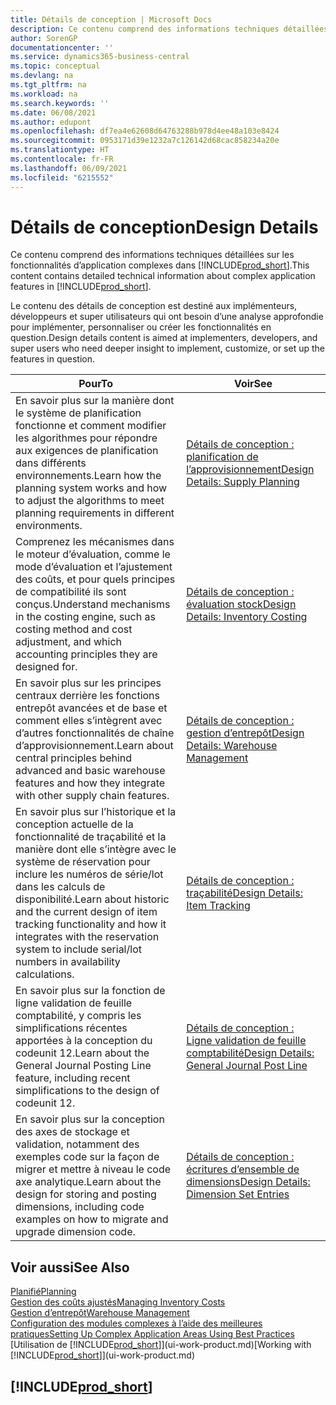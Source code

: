 ```yaml
---
title: Détails de conception | Microsoft Docs
description: Ce contenu comprend des informations techniques détaillées sur les fonctionnalités d’application complexes dans Business Central.
author: SorenGP
documentationcenter: ''
ms.service: dynamics365-business-central
ms.topic: conceptual
ms.devlang: na
ms.tgt_pltfrm: na
ms.workload: na
ms.search.keywords: ''
ms.date: 06/08/2021
ms.author: edupont
ms.openlocfilehash: df7ea4e62608d64763288b978d4ee48a103e8424
ms.sourcegitcommit: 0953171d39e1232a7c126142d68cac858234a20e
ms.translationtype: HT
ms.contentlocale: fr-FR
ms.lasthandoff: 06/09/2021
ms.locfileid: "6215552"
---
```

# <a name="design-details"></a><span data-ttu-id="8b0b7-103">Détails de conception</span><span class="sxs-lookup"><span data-stu-id="8b0b7-103">Design Details</span></span>
<span data-ttu-id="8b0b7-104">Ce contenu comprend des informations techniques détaillées sur les fonctionnalités d’application complexes dans [!INCLUDE[prod_short](includes/prod_short.md)].</span><span class="sxs-lookup"><span data-stu-id="8b0b7-104">This content contains detailed technical information about complex application features in [!INCLUDE[prod_short](includes/prod_short.md)].</span></span>  

 <span data-ttu-id="8b0b7-105">Le contenu des détails de conception est destiné aux implémenteurs, développeurs et super utilisateurs qui ont besoin d’une analyse approfondie pour implémenter, personnaliser ou créer les fonctionnalités en question.</span><span class="sxs-lookup"><span data-stu-id="8b0b7-105">Design details content is aimed at implementers, developers, and super users who need deeper insight to implement, customize, or set up the features in question.</span></span>  

|<span data-ttu-id="8b0b7-106">**Pour**</span><span class="sxs-lookup"><span data-stu-id="8b0b7-106">**To**</span></span>|<span data-ttu-id="8b0b7-107">**Voir**</span><span class="sxs-lookup"><span data-stu-id="8b0b7-107">**See**</span></span>|  
|------------|-------------|  
|<span data-ttu-id="8b0b7-108">En savoir plus sur la manière dont le système de planification fonctionne et comment modifier les algorithmes pour répondre aux exigences de planification dans différents environnements.</span><span class="sxs-lookup"><span data-stu-id="8b0b7-108">Learn how the planning system works and how to adjust the algorithms to meet planning requirements in different environments.</span></span>|[<span data-ttu-id="8b0b7-109">Détails de conception : planification de l’approvisionnement</span><span class="sxs-lookup"><span data-stu-id="8b0b7-109">Design Details: Supply Planning</span></span>](design-details-supply-planning.md)|  
|<span data-ttu-id="8b0b7-110">Comprenez les mécanismes dans le moteur d’évaluation, comme le mode d’évaluation et l’ajustement des coûts, et pour quels principes de compatibilité ils sont conçus.</span><span class="sxs-lookup"><span data-stu-id="8b0b7-110">Understand mechanisms in the costing engine, such as costing method and cost adjustment, and which accounting principles they are designed for.</span></span>|[<span data-ttu-id="8b0b7-111">Détails de conception : évaluation stock</span><span class="sxs-lookup"><span data-stu-id="8b0b7-111">Design Details: Inventory Costing</span></span>](design-details-inventory-costing.md)|  
|<span data-ttu-id="8b0b7-112">En savoir plus sur les principes centraux derrière les fonctions entrepôt avancées et de base et comment elles s’intègrent avec d’autres fonctionnalités de chaîne d’approvisionnement.</span><span class="sxs-lookup"><span data-stu-id="8b0b7-112">Learn about central principles behind advanced and basic warehouse features and how they integrate with other supply chain features.</span></span>|[<span data-ttu-id="8b0b7-113">Détails de conception : gestion d’entrepôt</span><span class="sxs-lookup"><span data-stu-id="8b0b7-113">Design Details: Warehouse Management</span></span>](design-details-warehouse-management.md)|  
|<span data-ttu-id="8b0b7-114">En savoir plus sur l’historique et la conception actuelle de la fonctionnalité de traçabilité et la manière dont elle s’intègre avec le système de réservation pour inclure les numéros de série/lot dans les calculs de disponibilité.</span><span class="sxs-lookup"><span data-stu-id="8b0b7-114">Learn about historic and the current design of item tracking functionality and how it integrates with the reservation system to include serial/lot numbers in availability calculations.</span></span>|[<span data-ttu-id="8b0b7-115">Détails de conception : traçabilité</span><span class="sxs-lookup"><span data-stu-id="8b0b7-115">Design Details: Item Tracking</span></span>](design-details-item-tracking.md)|  
|<span data-ttu-id="8b0b7-116">En savoir plus sur la fonction de ligne validation de feuille comptabilité, y compris les simplifications récentes apportées à la conception du codeunit 12.</span><span class="sxs-lookup"><span data-stu-id="8b0b7-116">Learn about the General Journal Posting Line feature, including recent simplifications to the design of codeunit 12.</span></span>|[<span data-ttu-id="8b0b7-117">Détails de conception : Ligne validation de feuille comptabilité</span><span class="sxs-lookup"><span data-stu-id="8b0b7-117">Design Details: General Journal Post Line</span></span>](design-details-general-journal-post-line.md)|
|<span data-ttu-id="8b0b7-118">En savoir plus sur la conception des axes de stockage et validation, notamment des exemples code sur la façon de migrer et mettre à niveau le code axe analytique.</span><span class="sxs-lookup"><span data-stu-id="8b0b7-118">Learn about the design for storing and posting dimensions, including code examples on how to migrate and upgrade dimension code.</span></span>|[<span data-ttu-id="8b0b7-119">Détails de conception : écritures d’ensemble de dimensions</span><span class="sxs-lookup"><span data-stu-id="8b0b7-119">Design Details: Dimension Set Entries</span></span>](design-details-dimension-set-entries-overview.md)|

## <a name="see-also"></a><span data-ttu-id="8b0b7-120">Voir aussi</span><span class="sxs-lookup"><span data-stu-id="8b0b7-120">See Also</span></span>

[<span data-ttu-id="8b0b7-121">Planifié</span><span class="sxs-lookup"><span data-stu-id="8b0b7-121">Planning</span></span>](production-planning.md)  
[<span data-ttu-id="8b0b7-122">Gestion des coûts ajustés</span><span class="sxs-lookup"><span data-stu-id="8b0b7-122">Managing Inventory Costs</span></span>](finance-manage-inventory-costs.md)  
[<span data-ttu-id="8b0b7-123">Gestion d’entrepôt</span><span class="sxs-lookup"><span data-stu-id="8b0b7-123">Warehouse Management</span></span>](warehouse-manage-warehouse.md)  
[<span data-ttu-id="8b0b7-124">Configuration des modules complexes à l’aide des meilleures pratiques</span><span class="sxs-lookup"><span data-stu-id="8b0b7-124">Setting Up Complex Application Areas Using Best Practices</span></span>](set-up-complex-application-areas-using-best-practices.md)  
<span data-ttu-id="8b0b7-125">[Utilisation de [!INCLUDE[prod_short](includes/prod_short.md)]](ui-work-product.md)</span><span class="sxs-lookup"><span data-stu-id="8b0b7-125">[Working with [!INCLUDE[prod_short](includes/prod_short.md)]](ui-work-product.md)</span></span>  

## [!INCLUDE[prod_short](includes/free_trial_md.md)]  
